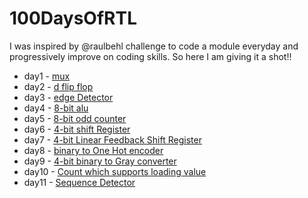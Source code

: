 # 100DaysOfRTL
I was inspired by @raulbehl challenge to code a module everyday and progressively improve on coding skills. So here I am giving it a shot!!

- day1 - [mux](https://github.com/gagana-05/100DaysOfRTL/tree/main/day1)
- day2 - [d flip flop](https://github.com/gagana-05/100DaysOfRTL/tree/main/day2)
- day3 - [edge Detector](https://github.com/gagana-05/100DaysOfRTL/tree/main/day3)
- day4 - [8-bit alu](https://github.com/gagana-05/100DaysOfRTL/tree/main/day4)
- day5 - [8-bit odd counter](https://github.com/gagana-05/100DaysOfRTL/tree/main/day5)
- day6 - [4-bit shift Register](https://github.com/gagana-05/100DaysOfRTL/tree/main/day6)
- day7 - [4-bit Linear Feedback Shift Register](https://github.com/gagana-05/100DaysOfRTL/tree/main/day7)
- day8 - [binary to One Hot encoder](https://github.com/gagana-05/100DaysOfRTL/tree/main/day8)
- day9 - [4-bit binary to Gray converter](https://github.com/gagana-05/100DaysOfRTL/tree/main/day9)
- day10 - [Count which supports loading value](https://github.com/gagana-05/100DaysOfRTL/tree/main/day10)
- day11 - [Sequence Detector](https://github.com/gagana-05/100DaysOfRTL/tree/main/day11)
